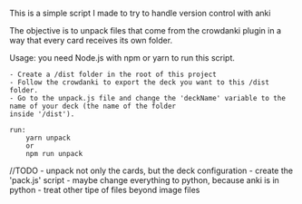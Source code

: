 This is a simple script I made to try to handle version control with anki

The objective is to unpack files that come from the crowdanki plugin in a way that every card receives its own folder.

Usage: 
    you need Node.js with npm or yarn to run this script.

    - Create a /dist folder in the root of this project
    - Follow the crowdanki to export the deck you want to this /dist folder.
    - Go to the unpack.js file and change the 'deckName' variable to the name of your deck (the name of the folder 
    inside '/dist').

    run:
        yarn unpack
        or 
        npm run unpack

//TODO
    - unpack not only the cards, but the deck configuration
    - create the 'pack.js' script
    - maybe change everything to python, because anki is in python
    - treat other tipe of files beyond image files

